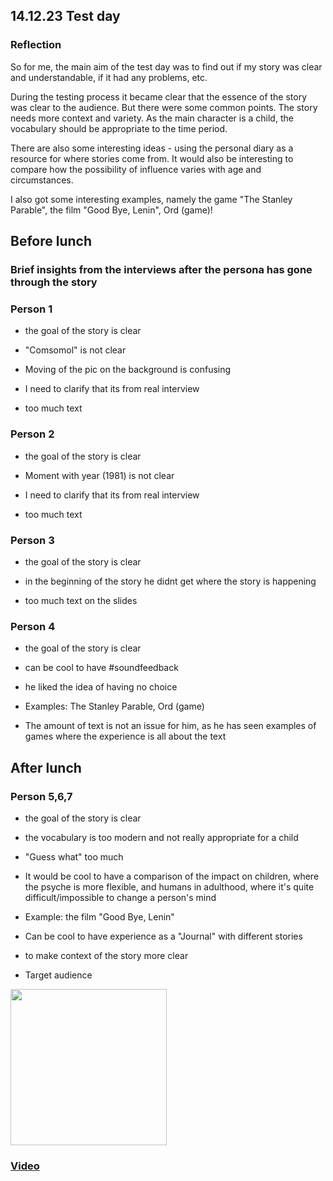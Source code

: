 ## 14.12.23 Test day

### Reflection 

So for me, the main aim of the test day was to find out if my story was clear and understandable, if it had any problems, etc.

During the testing process it became clear that the essence of the story was clear to the audience. But there were some common points. The story needs more context and variety. As the main character is a child, the vocabulary should be appropriate to the time period. 

There are also some interesting ideas - using the personal diary as a resource for where stories come from. It would also be interesting to compare how the possibility of influence varies with age and circumstances. 

I also got some interesting examples, namely the game "The Stanley Parable", the film "Good Bye, Lenin", Ord (game)!

## Before lunch

### Brief insights from the interviews after the persona has gone through the story

### Person 1

- the goal of the story is clear

- "Comsomol" is not clear

- Moving of the pic on the background is confusing

- I need to clarify that its from real interview

- too much text

### Person 2

- the goal of the story is clear

- Moment with year (1981) is not clear

- I need to clarify that its from real interview

- too much text

### Person 3

- the goal of the story is clear

- in the beginning of the story he didnt get where the story is happening

- too much text on the slides 

### Person 4

- the goal of the story is clear

- can be cool to have #soundfeedback

- he liked the idea of having no choice

- Examples: The Stanley Parable, Ord (game)

- The amount of text is not an issue for him, as he has seen examples of games where the experience is all about the text

## After lunch

### Person 5,6,7

- the goal of the story is clear

- the vocabulary is too modern and not really appropriate for a child

- "Guess what" too much

- It would be cool to have a comparison of the impact on children, where the psyche is more flexible, and humans in adulthood, where it's quite difficult/impossible to change a person's mind

- Example: the film "Good Bye, Lenin"

- Can be cool to have experience as a "Journal" with different stories

- to make context of the story more clear

- Target audience

<img src="Photos/18.png" width="250px">

### <a href="https://www.tumblr.com/thesis-blog-mariia-gulkova/737032601621151744/test-day?source=share">Video</a>
